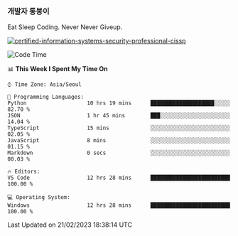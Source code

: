 ### 개발자 통붕이
Eat Sleep Coding.
Never Never Giveup.

[![certified-information-systems-security-professional-cissp](https://user-images.githubusercontent.com/44606727/157613689-acd84ec6-5f8f-4e79-89d9-a8d51f033634.png)](https://www.credly.com/badges/f394a010-85a0-450b-9136-8043af01d71c/public_url)

<!--START_SECTION:waka-->
![Code Time](http://img.shields.io/badge/Code%20Time-1%2C446%20hrs%2029%20mins-blue)

📊 **This Week I Spent My Time On** 

```text
⌚︎ Time Zone: Asia/Seoul

💬 Programming Languages: 
Python                   10 hrs 19 mins      ████████████████████░░░░░   82.70 % 
JSON                     1 hr 45 mins        ███░░░░░░░░░░░░░░░░░░░░░░   14.04 % 
TypeScript               15 mins             ░░░░░░░░░░░░░░░░░░░░░░░░░   02.05 % 
JavaScript               8 mins              ░░░░░░░░░░░░░░░░░░░░░░░░░   01.15 % 
Markdown                 0 secs              ░░░░░░░░░░░░░░░░░░░░░░░░░   00.03 % 

🔥 Editors: 
VS Code                  12 hrs 28 mins      █████████████████████████   100.00 % 

💻 Operating System: 
Windows                  12 hrs 28 mins      █████████████████████████   100.00 % 

```


 Last Updated on 21/02/2023 18:38:14 UTC
<!--END_SECTION:waka-->

